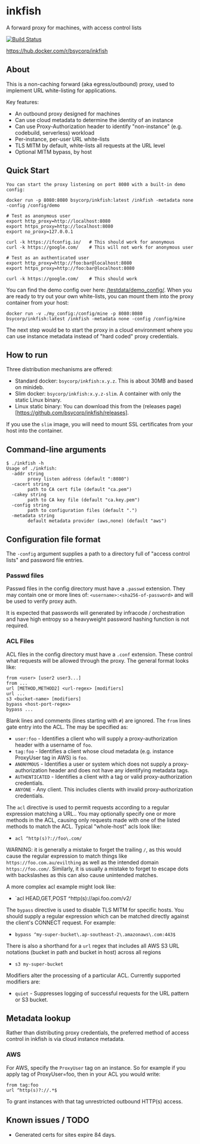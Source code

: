 # inkfish
A forward proxy for machines, with access control lists

[![Build Status](https://travis-ci.org/bsycorp/inkfish.svg?branch=master)](https://travis-ci.org/bsycorp/inkfish)

https://hub.docker.com/r/bsycorp/inkfish

## About

This is a non-caching forward (aka egress/outbound) proxy, used to implement URL 
white-listing for applications. 

Key features:

* An outbound proxy designed for machines
* Can use cloud metadata to determine the identity of an instance
* Can use Proxy-Authorization header to identify "non-instance" (e.g. codebuild, serverless) workload
* Per-instance, per-user URL white-lists
* TLS MITM by default, white-lists all requests at the URL level
* Optional MITM bypass, by host

## Quick Start

```shell
You can start the proxy listening on port 8080 with a built-in demo config:

docker run -p 8080:8080 bsycorp/inkfish:latest /inkfish -metadata none -config /config/demo

# Test as anonymous user
export http_proxy=http://localhost:8080
export https_proxy=http://localhost:8080
export no_proxy=127.0.0.1

curl -k https://ifconfig.io/   # This should work for anonymous
curl -k https://google.com/    # This will not work for anonymous user

# Test as an authenticated user
export http_proxy=http://foo:bar@localhost:8080
export https_proxy=http://foo:bar@localhost:8080

curl -k https://google.com/    # This should work
```

You can find the demo config over here: [/testdata/demo_config/](/testdata/demo_config/). When you are ready to 
try out your own white-lists, you can mount them into the proxy container from your host:

```shell
docker run -v ./my_config:/config/mine -p 8080:8080 bsycorp/inkfish:latest /inkfish -metadata none -config /config/mine
```

The next step would be to start the proxy in a cloud environment where you can use instance 
metadata instead of "hard coded" proxy credentials.

## How to run

Three distribution mechanisms are offered:

* Standard docker: `bsycorp/inkfish:x.y.z`. This is about 30MB and based on minideb.
* Slim docker: `bsycorp/inkfish:x.y.z-slim`. A container with only the static Linux binary.
* Linux static binary: You can download this from the (releases page)[https://github.com/bsycorp/inkfish/releases].

If you use the `slim` image, you will need to mount SSL certificates from your host into the container.

## Command-line arguments

```
$ ./inkfish -h
Usage of ./inkfish:
  -addr string
    	proxy listen address (default ":8080")
  -cacert string
    	path to CA cert file (default "ca.pem")
  -cakey string
    	path to CA key file (default "ca.key.pem")
  -config string
    	path to configuration files (default ".")
  -metadata string
    	default metadata provider (aws,none) (default "aws")
```

## Configuration file format

The `-config` argument supplies a path to a directory full of "access control lists" and password file
entries. 

### Passwd files

Passwd files in the config directory must have a `.passwd` extension. They may contain one or more 
lines of: `<username>:<sha256-of-password>` and will be used to verify proxy auth.

It is expected that passwords will generated by infracode / orchestration and have high entropy so
a heavyweight password hashing function is not required.

### ACL Files

ACL files in the config directory must have a `.conf` extension. These control what requests will 
be allowed through the proxy. The general format looks like:

```
from <user> [user2 user3...]
from ...
url [METHOD,METHOD2] <url-regex> [modifiers]
url ...
s3 <bucket-name> [modifiers]
bypass <host-port-regex>
bypass ...
```

Blank lines and comments (lines starting with `#`) are ignored. The `from` lines gate entry into the ACL.
The <user> may be specified as:

* `user:foo` - Identifies a client who will supply a proxy-authorization header with a username of `foo`.
* `tag:foo` - Identifies a client whose cloud metadata (e.g. instance ProxyUser tag in AWS) is `foo`.
* `ANONYMOUS` - Identifies a user or system which does not supply a proxy-authorization header and
               does not have any identifying metadata tags.
* `AUTHENTICATED` - Identifies a client with a tag or valid proxy-authorization credentials.
* `ANYONE` - Any client. This includes clients with invalid proxy-authorization credentials.

The `acl` directive is used to permit requests according to a regular expression matching a URL.. You
may optionally specify one or more methods in the ACL, causing only requests made with one of the listed
methods to match the ACL. Typical "whole-host" acls look like:

* `acl ^http(s)?://foo\.com/`

WARNING: it is generally a mistake to forget the trailing `/`, as this would cause the regular expression
to match things like `https://foo.com.au/evilthing` as well as the intended domain `https://foo.com/`.
Similarly, it is usually a mistake to forget to escape dots with backslashes as this can also cause
unintended matches.

A more complex acl example might look like:

* `acl HEAD,GET,POST ^http(s)://api\.foo\.com/v2/

The `bypass` directive is used to disable TLS MITM for specific hosts. You should supply a regular
expression which can be matched directly against the client's CONNECT request. For example:

* `bypass ^my-super-bucket\.ap-southeast-2\.amazonaws\.com:443$`

There is also a shorthand for a `url` regex that includes all AWS S3 URL notations
 (bucket in path and bucket in host) across all regions

* `s3 my-super-bucket`

Modifiers alter the processing of a particular ACL. Currently supported modifiers are:

* `quiet` - Suppresses logging of successful requests for the URL pattern or S3 bucket.

## Metadata lookup

Rather than distributing proxy credentials, the preferred method of access control in inkfish is via
cloud instance metadata.

### AWS

For AWS, specify the `ProxyUser` tag on an instance. So for example if you apply tag of ProxyUser=foo,
then in your ACL you would write:

```
from tag:foo
url ^http(s)?://.*$
```

To grant instances with that tag unrestricted outbound HTTP(s) access.

## Known issues / TODO

* Generated certs for sites expire 84 days. 

